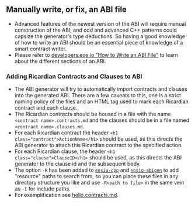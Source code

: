 ## Manually write, or fix, an ABI file
- Advanced features of the newest version of the ABI will require manual construction of the ABI, and odd and advanced C++ patterns could capsize the generator's type deductions. So having a good knowledge of how to write an ABI should be an essential piece of knowledge of a smart contract writer.
- Please refer to [developers.eos.io "How to Write an ABI File"](https://developers.eos.io/eosio-cpp/docs/how-to-write-an-abi) to learn about the different sections of an ABI.

### Adding Ricardian Contracts and Clauses to ABI
- The ABI generator will try to automatically import contracts and clauses into the generated ABI.  There are a few caveats to this, one is a strict naming policy of the files and an HTML tag used to mark each Ricardian contract and each clause.
- The Ricardian contracts should be housed in a file with the name `<contract name>.contracts.md` and the clauses should be in a file named `<contract name>.clauses.md`.
 - For each Ricardian contract the header `<h1 class="contract">ActionName</h1>` should be used, as this directs the ABI generator to attach this Ricardian contract to the specified action.
 - For each Ricardian clause, the header `<h1 class="clause">ClauseID</h1>` should be used, as this directs the ABI generator to the clause id and the subsequent body.
 - The option `-R` has been added to [`eosio-cpp`](../../03_command-reference/eosio-cpp.md) and [`eosio-abigen`](../../03_command-reference/eosio-abigen.md) to add "resource" paths to search from, so you can place these files in any directory structure you like and use `-R<path to file>` in the same vein as `-I` for include paths.
 - For exemplification see [hello.contracts.md](https://github.com/EOSIO/eosio.cdt/blob/master/examples/hello/ricardian/hello.contracts.md).
